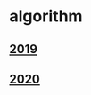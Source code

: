 # algorithm

 

## [2019](https://github.com/ji3427/algorithm/blob/master/2019)

 



## [2020](https://github.com/ji3427/algorithm/blob/master/2020)

